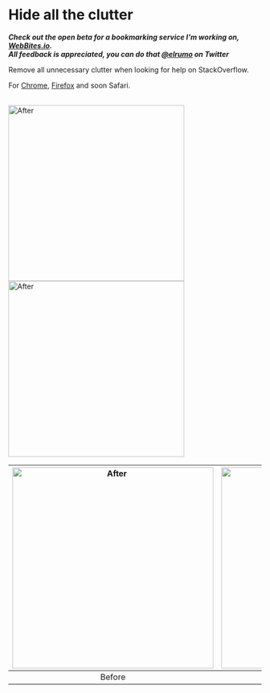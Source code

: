 # Hide all the clutter
***Check out the open beta for a bookmarking service I'm working on, [WebBites.io](https://bit.ly/elias-webbites).
<br>
All feedback is appreciated, you can do that [@elrumo](https://bit.ly/elias-twitter) on Twitter***

Remove all unnecessary clutter when looking for help on StackOverflow.

For [Chrome](chrome.google.com/webstore/detail/stackoverflow-focus/gaeipjkcdkpbfdfmakonllgiboaonopp), [Firefox](https://addons.mozilla.org/en-GB/firefox/addon/stackoverflow-focus/) and soon Safari.

<br>

<img src="https://i.imgur.com/WGykSYS.png" alt="After" style="width: 350px"/>
<img src="https://i.imgur.com/7HJsJ5v.png" alt="After" style="width: 350px"/>

| <img src="https://github.com/elrumo/stackOverflow_focus/raw/master/Social/Before.png" alt="After" style="width: 400px"/> | <img src="https://github.com/elrumo/stackOverflow_focus/raw/master/Social/After.png" alt="After" style="width: 400px"/> |
|:-:|:-:|
| Before | After |

